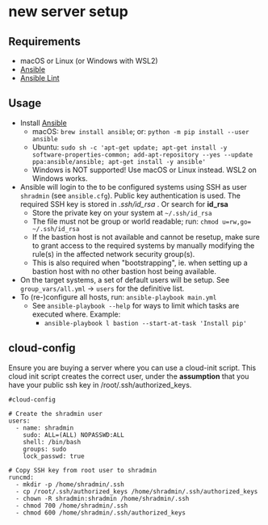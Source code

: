 # new server setup
## Requirements

- macOS or Linux (or Windows with WSL2)
- [Ansible](https://www.ansible.com/)
- [Ansible Lint](https://ansible-lint.readthedocs.io/en/latest/)

## Usage

- Install [Ansible](https://www.ansible.com/)
  - macOS: `brew install ansible`; or: `python -m pip install --user ansible`
  - Ubuntu: `sudo sh -c 'apt-get update; apt-get install -y software-properties-common; add-apt-repository --yes --update ppa:ansible/ansible; apt-get install -y ansible'`
  - Windows is NOT supported! Use macOS or Linux instead. WSL2 on
    Windows works.
- Ansible will login to the to be configured systems using SSH as user
  `shradmin` (see `ansible.cfg`). Public key authentication is used. The
  required SSH key is stored in _.ssh/id_rsa_ . Or search for
  **id_rsa**
  - Store the private key on your system at
    `~/.ssh/id_rsa`
  - The file must not be group or world readable; run: `chmod u=rw,go= ~/.ssh/id_rsa`
  - If the bastion host is not available and cannot be resetup, make
    sure to grant access to the required systems by manually modifying
    the rule(s) in the affected network security group(s).
  - This is also required when "bootstrapping", ie. when setting up a
    bastion host with no other bastion host being available.
- On the target systems, a set of default users will be setup. See
  `group_vars/all.yml` -> `users` for the definitive list.
- To (re-)configure all hosts, run: `ansible-playbook main.yml`
  - See `ansible-playbook --help` for ways to limit which tasks are
    executed where. Example:
    - `ansible-playbook l bastion --start-at-task 'Install pip'`

## cloud-config

Ensure you are buying a server where you can use a cloud-init script.
This cloud init script creates the correct user, under the **assumption** that you have your public ssh key in /root/.ssh/authorized_keys.
```
#cloud-config

# Create the shradmin user
users:
  - name: shradmin
    sudo: ALL=(ALL) NOPASSWD:ALL
    shell: /bin/bash
    groups: sudo
    lock_passwd: true

# Copy SSH key from root user to shradmin
runcmd:
  - mkdir -p /home/shradmin/.ssh
  - cp /root/.ssh/authorized_keys /home/shradmin/.ssh/authorized_keys
  - chown -R shradmin:shradmin /home/shradmin/.ssh
  - chmod 700 /home/shradmin/.ssh
  - chmod 600 /home/shradmin/.ssh/authorized_keys
```
